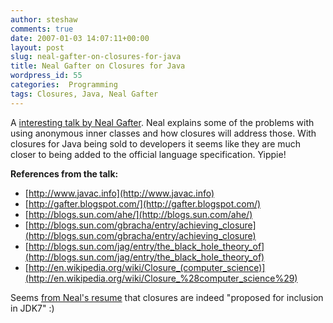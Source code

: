 ```yaml
---
author: steshaw
comments: true
date: 2007-01-03 14:07:11+00:00
layout: post
slug: neal-gafter-on-closures-for-java
title: Neal Gafter on Closures for Java
wordpress_id: 55
categories:  Programming
tags: Closures, Java, Neal Gafter
---
```


A [interesting talk by Neal Gafter](http://www.bejug.org/confluenceBeJUG/display/PARLEYS/Closures+for+Java). Neal explains some of the problems with using anonymous inner classes and how closures will address those. With closures for Java being sold to developers it seems like they are much closer to being added to the official language specification. Yippie!

**References from the talk:**

- [http://www.javac.info](http://www.javac.info)
- [http://gafter.blogspot.com/](http://gafter.blogspot.com/)
- [http://blogs.sun.com/ahe/](http://blogs.sun.com/ahe/)
- [http://blogs.sun.com/gbracha/entry/achieving_closure](http://blogs.sun.com/gbracha/entry/achieving_closure)
- [http://blogs.sun.com/jag/entry/the_black_hole_theory_of](http://blogs.sun.com/jag/entry/the_black_hole_theory_of)
- [http://en.wikipedia.org/wiki/Closure_(computer_science)](http://en.wikipedia.org/wiki/Closure_%28computer_science%29)

Seems [from Neal's resume](http://www.gafter.com/~neal/resume.html) that closures are indeed "proposed for inclusion in JDK7" :)
